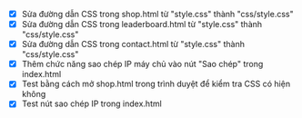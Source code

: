 - [x] Sửa đường dẫn CSS trong shop.html từ "style.css" thành "css/style.css"
- [x] Sửa đường dẫn CSS trong leaderboard.html từ "style.css" thành "css/style.css"
- [x] Sửa đường dẫn CSS trong contact.html từ "style.css" thành "css/style.css"
- [x] Thêm chức năng sao chép IP máy chủ vào nút "Sao chép" trong index.html
- [x] Test bằng cách mở shop.html trong trình duyệt để kiểm tra CSS có hiện không
- [x] Test nút sao chép IP trong index.html
